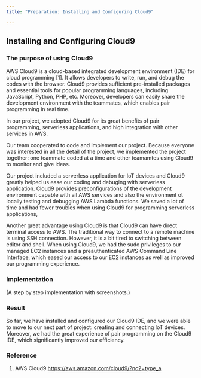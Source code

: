 ```yaml
---
title: "Preparation: Installing and Configuring Cloud9"

---
```


## Installing and Configuring Cloud9

### The purpose of using Cloud9

AWS Cloud9 is a cloud-based integrated development environment (IDE) for cloud programming [1]. It allows developers to write, run, and debug the codes with the browser. Cloud9 provides sufficient pre-installed packages and essential tools for popular programming languages, including JavaScript, Python, PHP, etc. Moreover, developers can easily share the development environment with the teammates, which enables pair programming in real time.

In our project, we adopted Cloud9 for its great benefits of pair programming, serverless applications, and high integration with other services in AWS.

Our team cooperated to code and implement our project. Because everyone was interested in all the detail of the project, we implemented the project together: one teammate coded at a time and other teamamtes using Cloud9 to monitor and give ideas.

Our project included a serverless application for IoT devices and Cloud9 greatly helped us ease our coding and debuging with serverless application. Cloud9 provides preconfigurations of the development environment capable with all AWS services and also the environment ot locally testing and debugging AWS Lambda functions. We saved a lot of time and had fewer troubles when using Cloud9 for programming serverless applications, 

Another great advantage using Cloud9 is that Cloud9 can have direct terminal access to AWS. The traditional way to connect to a remote machine is using SSH connection. However, it is a bit tired to switching between editor and shell. When using Cloud9, we had the sudo privileges to our managed EC2 instances and a preauthenticated AWS Command Line Interface, which eased our access to our EC2 instances as well as improved our programming experience.

### Implementation

(A step by step implementation with screenshots.)



### Result

So far, we have installed and configured our Cloud9 IDE, and we were able to move to our next part of project: creating and connecting IoT devices. Moreover, we had the great experience of pair programming on the Cloud9 IDE, which significantly improved our efficiency.



### Reference

1. AWS Cloud9 https://aws.amazon.com/cloud9/?nc2=type_a